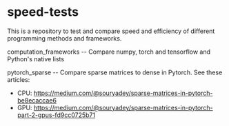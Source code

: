 # speed-tests

This is a repository to test and compare speed and efficiency of different programming methods and frameworks.

computation_frameworks -- Compare numpy, torch and tensorflow and Python's native lists

pytorch_sparse -- Compare sparse matrices to dense in Pytorch. See these articles:
* CPU: https://medium.com/@souryadey/sparse-matrices-in-pytorch-be8ecaccae6
* GPU: https://medium.com/@souryadey/sparse-matrices-in-pytorch-part-2-gpus-fd9cc0725b71
